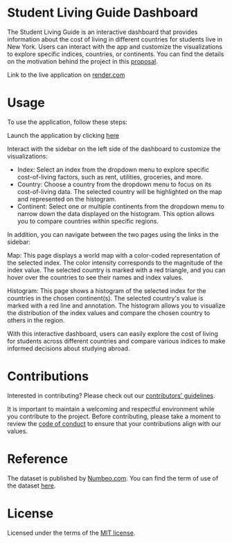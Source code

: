 # Student Living Guide Dashboard

The Student Living Guide is an interactive dashboard that provides information about the cost of living in different countries for students live in New York. Users can interact with the app and customize the visualizations to explore specific indices, countries, or continents. You can find the details on the motivation behind the project in this [proposal](https://github.com/UBC-MDS/Student_Living_Guide/blob/main/reports/proposal.md).

Link to the live application on [render.com](https://yurui-student-living-dash.onrender.com/)

# Usage

To use the application, follow these steps:

Launch the application by clicking [here](https://yurui-student-living-dash.onrender.com/)

[](map.png)

Interact with the sidebar on the left side of the dashboard to customize the visualizations:

- Index: Select an index from the dropdown menu to explore specific cost-of-living factors, such as rent, utilities, groceries, and more.
- Country: Choose a country from the dropdown menu to focus on its cost-of-living data. The selected country will be highlighted on the map and represented on the histogram.
- Continent: Select one or multiple continents from the dropdown menu to narrow down the data displayed on the histogram. This option allows you to compare countries within specific regions.

In addition, you can navigate between the two pages using the links in the sidebar:

Map: This page displays a world map with a color-coded representation of the selected index. The color intensity corresponds to the magnitude of the index value. The selected country is marked with a red triangle, and you can hover over the countries to see their names and index values.

[](hist.png)

Histogram: This page shows a histogram of the selected index for the countries in the chosen continent(s). The selected country's value is marked with a red line and annotation. The histogram allows you to visualize the distribution of the index values and compare the chosen country to others in the region.

With this interactive dashboard, users can easily explore the cost of living for students across different countries and compare various indices to make informed decisions about studying abroad.

# Contributions
Interested in contributing? Please check out our [contributors' guidelines](CONTRIBUTING.md). 

It is important to maintain a welcoming and respectful environment while you contribute to the project. Before contributing, please take a moment to review the [code of conduct](CODE_OF_CONDUCT.md) to ensure that your contributions align with our values.

# Reference

The dataset is published by [Numbeo.com](https://www.numbeo.com/cost-of-living/rankings.jsp). You can find the term of use of the dataset [here](https://www.numbeo.com/common/terms_of_use.jsp).


# License

Licensed under the terms of the [MIT license](https://github.com/Yurui-Feng/Student_Living_Guide_Dash/blob/main/LICENSE.md).
